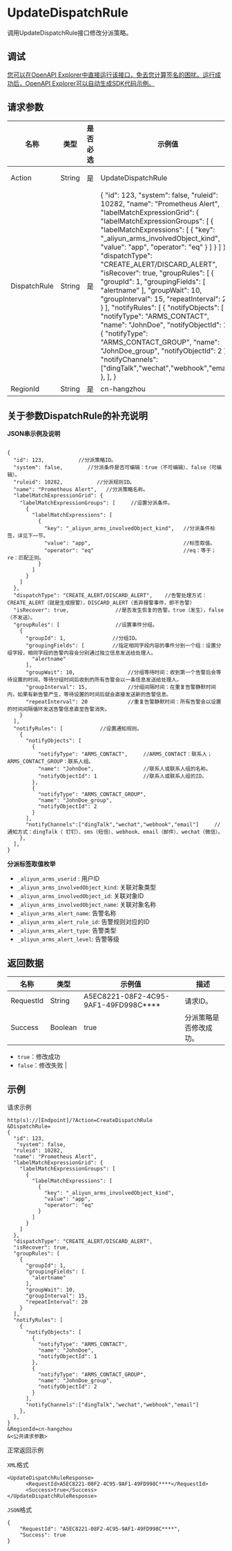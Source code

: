 # UpdateDispatchRule

调用UpdateDispatchRule接口修改分派策略。

## 调试

[您可以在OpenAPI Explorer中直接运行该接口，免去您计算签名的困扰。运行成功后，OpenAPI Explorer可以自动生成SDK代码示例。](https://api.aliyun.com/#product=ARMS&api=UpdateDispatchRule&type=RPC&version=2019-08-08)

## 请求参数

|名称|类型|是否必选|示例值|描述|
|--|--|----|---|--|
|Action|String|是|UpdateDispatchRule|系统规定参数。取值：UpdateDispatchRule。 |
|DispatchRule|String|是|\{ "id": 123, "system": false, "ruleid": 10282, "name": "Prometheus Alert", "labelMatchExpressionGrid": \{ "labelMatchExpressionGroups": \[ \{ "labelMatchExpressions": \[ \{ "key": "\_aliyun\_arms\_involvedObject\_kind", "value": "app", "operator": "eq" \} \] \} \] \}, "dispatchType": "CREATE\_ALERT/DISCARD\_ALERT", "isRecover": true, "groupRules": \[ \{ "groupId": 1, "groupingFields": \[ "alertname" \], "groupWait": 10, "groupInterval": 15, "repeatInterval": 20 \} \], "notifyRules": \[ \{ "notifyObjects": \[ \{ "notifyType": "ARMS\_CONTACT", "name": "JohnDoe", "notifyObjectId": 1 \}, \{ "notifyType": "ARMS\_CONTACT\_GROUP", "name": "JohnDoe\_group", "notifyObjectId": 2 \} \], "notifyChannels":\["dingTalk","wechat","webhook","email"\] \}, \], \}|分派条件的配置JSON串。关于此字段的详细说明参见下文**关于参数DispatchRule的补充说明**。 |
|RegionId|String|是|cn-hangzhou|地域ID。 |

## 关于参数**DispatchRule**的补充说明

**JSON串示例及说明**

```

{
  "id": 123,           //分派策略ID。
  "system": false,        //分派条件是否可编辑：true（不可编辑）、false（可编辑）。
  "ruleid": 10282,           //分派规则ID。
  "name": "Prometheus Alert",   //分派策略名称。
  "labelMatchExpressionGrid": {
    "labelMatchExpressionGroups": [     //设置分派条件。
      {
        "labelMatchExpressions": [
          {
            "key": "_aliyun_arms_involvedObject_kind",   //分派条件标签，详见下一节。
            "value": "app",                              //标签取值。
            "operator": "eq"                             //eq：等于；re：匹配正则。
          }
        ]
      }
    ]
  },
  "dispatchType": "CREATE_ALERT/DISCARD_ALERT",    //告警处理方式：CREATE_ALERT（就是生成报警），DISCARD_ALERT（丢弃报警事件，即不告警）
  "isRecover": true,               //是否发生恢复的告警。true（发生），false（不发送）。
  "groupRules": [                  //设置事件分组。
    {
      "groupId": 1,               //分组ID。
      "groupingFields": [         //指定相同字段内容的事件分到一个组：设置分组字段，相同字段的告警内容会分别通过独立信息发送给处理人。
        "alertname"
      ],
      "groupWait": 10,                 //分组等待时间：收到第一个告警后会等待设置的时间，等待分组时间后收到的所有告警会以一条信息发送给处理人。
      "groupInterval": 15,             //分组间隔时间：在重复告警静默时间内，如果有新告警产生，等待设置的时间后就会直接发送新的告警信息。
      "repeatInterval": 20             //重复告警静默时间：所有告警会以设置的时间间隔循环发送告警信息直至告警消失。
    }
  ],
  "notifyRules": [            //设置通知规则。
    {
      "notifyObjects": [
        {
          "notifyType": "ARMS_CONTACT",     //ARMS_CONTACT：联系人；ARMS_CONTACT_GROUP：联系人组。
          "name": "JohnDoe",                //联系人或联系人组的名称。
          "notifyObjectId": 1               //联系人或联系人组的ID。
        },
        {
          "notifyType": "ARMS_CONTACT_GROUP",
          "name": "JohnDoe_group",
          "notifyObjectId": 2
        }
      ],
      "notifyChannels":["dingTalk","wechat","webhook","email"]     //通知方式：dingTalk（ 钉钉）、sms（短信）、webhook、email（邮件）、wechat（微信）。
    },
  ],
}

```

**分派标签取值枚举**

-   `_aliyun_arms_userid` : 用户ID
-   `_aliyun_arms_involvedObject_kind`: 关联对象类型
-   `_aliyun_arms_involvedObject_id`: 关联对象ID
-   `_aliyun_arms_involvedObject_name`: 关联对象名称
-   `_aliyun_arms_alert_name`: 告警名称
-   `_aliyun_arms_alert_rule_id`: 告警规则对应的ID
-   `_aliyun_arms_alert_type`: 告警类型
-   `_aliyun_arms_alert_level`: 告警等级

## 返回数据

|名称|类型|示例值|描述|
|--|--|---|--|
|RequestId|String|A5EC8221-08F2-4C95-9AF1-49FD998C\*\*\*\*|请求ID。 |
|Success|Boolean|true|分派策略是否修改成功。

 -   `true`：修改成功
-   `false`：修改失败 |

## 示例

请求示例

```
http(s)://[Endpoint]/?Action=CreateDispatchRule
&DispatchRule=
{
  "id": 123, 
   "system": false,
  "ruleid": 10282,
  "name": "Prometheus Alert",
  "labelMatchExpressionGrid": {
    "labelMatchExpressionGroups": [
      {
        "labelMatchExpressions": [
          {
            "key": "_aliyun_arms_involvedObject_kind",
            "value": "app",
            "operator": "eq"
          }
        ]
      }
    ]
  },
  "dispatchType": "CREATE_ALERT/DISCARD_ALERT",
  "isRecover": true,
  "groupRules": [
    {
      "groupId": 1,
      "groupingFields": [
        "alertname"
      ],
      "groupWait": 10,
      "groupInterval": 15,
      "repeatInterval": 20
    }
  ],
  "notifyRules": [
    {
      "notifyObjects": [
        {
          "notifyType": "ARMS_CONTACT",
          "name": "JohnDoe",
          "notifyObjectId": 1
        },
        {
          "notifyType": "ARMS_CONTACT_GROUP",
          "name": "JohnDoe_group",
          "notifyObjectId": 2
        }
      ],
      "notifyChannels":["dingTalk","wechat","webhook","email"]
    },
  ],
}
&RegionId=cn-hangzhou
&<公共请求参数>
```

正常返回示例

`XML`格式

```
<UpdateDispatchRuleResponse>
      <RequestId>A5EC8221-08F2-4C95-9AF1-49FD998C****</RequestId>
      <Success>true</Success>
</UpdateDispatchRuleResponse>
```

`JSON`格式

```
{
    "RequestId": "A5EC8221-08F2-4C95-9AF1-49FD998C****",
    "Success": true
}
```

